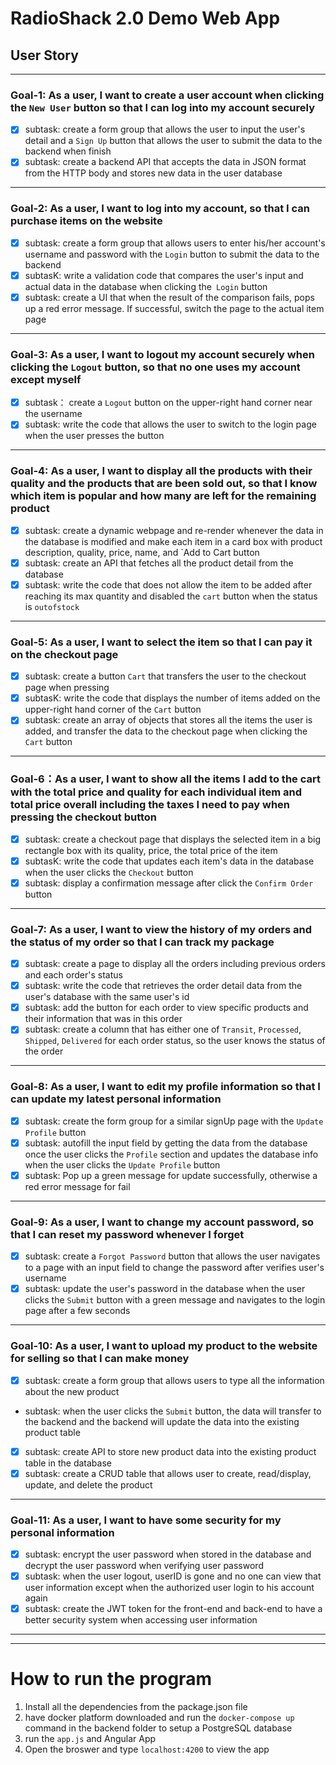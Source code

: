 # RadioShack 2.0 Demo Web App

## User Story 
---

### Goal-1: As a user, I want to create a user account when clicking the `New User` button so that I can log into my account securely

- [x] subtask: create a form group that allows the user to input the user's detail and a `Sign Up` button that allows the user to submit the data to the backend when finish
- [x] subtask: create a backend API that accepts the data in JSON format from the HTTP body and stores new data in the user database
---

### Goal-2: As a user, I want to log into my account, so that I can purchase items on the website

- [x] subtask: create a form group that allows users to enter his/her account's username and password with the `Login` button to submit the data to the backend
- [x] subtasK: write a validation code that compares the user's input and actual data in the database when clicking the` Login` button
- [x] subtask: create a UI that when the result of the comparison fails, pops up a red error message. If successful, switch the page to the actual item page
---

### Goal-3: As a user, I want to logout my account securely when clicking the `Logout` button, so that no one uses my account except myself

- [x] subtask： create a `Logout` button on the upper-right hand corner near the username
- [x] subtask: write the code that allows the user to switch to the login page when the user presses the button
---

### Goal-4: As a user, I want to display all the products with their quality and the products that are been sold out, so that I know which item is popular and how many are left for the remaining product

- [x] subtask: create a dynamic webpage and re-render whenever the data in the database is modified and make each item in a card box with product description, quality, price, name, and `Add to Cart button
- [x] subtask: create an API that fetches all the product detail from the database
- [x] subtask: write the code that does not allow the item to be added after reaching its max quantity and disabled the `cart` button when the status is `outofstock`
---

### Goal-5: As a user, I want to select the item so that I can pay it on the checkout page

- [x] subtask: create a button `Cart` that transfers the user to the checkout page when pressing
- [x] subtasK: write the code that displays the number of items added on the upper-right hand corner of the `Cart` button
- [x] subtask: create an array of objects that stores all the items the user is added, and transfer the data to the checkout page when clicking the `Cart` button
----

### Goal-6：As a user, I want to show all the items I add to the cart with the total price and quality for each individual item and total price overall including the taxes I need to pay when pressing the checkout button

- [x] subtask: create a checkout page that displays the selected item in a big rectangle box with its quality, price, the total price of the item
- [x] subtasK: write the code that updates each item's data in the database when the user clicks the `Checkout` button
- [x] subtask: display a confirmation message after click the `Confirm Order` button
----

### Goal-7: As a user, I want to view the history of my orders and the status of my order so that I can track my package

- [x] subtask: create a page to display all the orders including previous orders and each order's status
- [x] subtask: write the code that retrieves the order detail data from the user's database with the same user's id
- [x] subtask: add the button for each order to view specific products and their information that was in this order
- [x] subtask: create a column that has either one of  `Transit`, `Processed`, `Shipped`, `Delivered` for each order status, so the user knows the status of the order
---

### Goal-8: As a user, I want to edit my profile information so that I can update my latest personal information

- [x] subtask: create the form group for a similar signUp page with the `Update Profile` button
- [x] subtask: autofill the input field by getting the data from the database once the user clicks the `Profile` section and updates the database info when the user clicks the `Update Profile` button
- [x] subtask: Pop up a green message for update successfully, otherwise a red error message for fail
---

### Goal-9: As a user, I want to change my account password, so that I can reset my password whenever I forget

- [x] subtask: create a `Forgot Password` button that allows the user navigates to a page with an input field to change the password after verifies user's username
- [x] subtask: update the user's password in the database when the user clicks the `Submit` button with a green message and navigates to the login page after a few seconds
---

### Goal-10: As a user, I want to upload my product to the website for selling so that I can make money

- [x] subtask: create a form group that allows users to type all the information about the new product
- subtask: when the user clicks the `Submit` button, the data will transfer to the backend and the backend will update the data into the existing product table
- [x] subtask: create API to store new product data into the existing product table in the database
- [x] subtask: create a CRUD table that allows user to create, read/display, update, and delete the product
---

### Goal-11: As a user, I want to have some security for my personal information
- [x] subtask:  encrypt the user password when stored in the database and decrypt the user password when verifying user password
- [x] subtask: when the user logout, userID is gone and no one can view that user information except when the authorized user login to his account again
- [x] subtask: create the JWT token for the front-end and back-end to have a better security system when accessing user information
---



---
# How to run the program

1) Install all the dependencies from the package.json file
2) have docker platform downloaded and run the `docker-compose up` command in the backend folder to setup a PostgreSQL database
3) run the `app.js` and Angular App
4) Open the broswer and type `localhost:4200` to view the app


